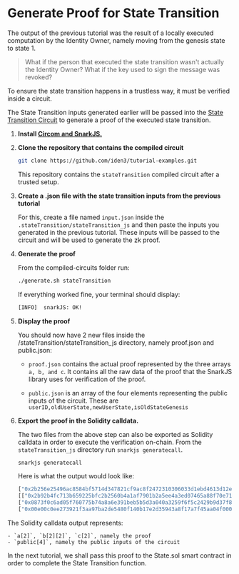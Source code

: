 # Generate Proof for State Transition

The output of the previous tutorial was the result of a locally executed computation by the Identity Owner, namely moving from the genesis state to state 1. 

>What if the person that executed the state transition wasn't actually the Identity Owner? What if the key used to sign the message was revoked? 

To ensure the state transition happens in a trustless way, it must be verified inside a circuit. 

The State Transition inputs generated earlier will be passed into the [State Transition Circuit](../../circuits/main-circuits.md#statetransition) to generate a proof of the executed state transition. 

1. **Install [Circom and SnarkJS.](https://docs.circom.io/getting-started/installation/#installing-circom)**

2. **Clone the repository that contains the compiled circuit**

    ```bash
    git clone https://github.com/iden3/tutorial-examples.git
    ```

    This repository contains the `stateTransition` compiled circuit after a trusted setup.

3. **Create a .json file with the state transition inputs from the previous tutorial**

    For this, create a file named `input.json` inside the `.stateTransition/stateTransition_js` and then paste the inputs you generated in the previous tutorial. These inputs will be passed to the circuit and will be used to generate the zk proof.

4. **Generate the proof**

    From the compiled-circuits folder run:

    ```bash 
    ./generate.sh stateTransition
    ```

    If everything worked fine, your terminal should display: 

    ```bash
    [INFO]  snarkJS: OK!
    ```
 
5. **Display the proof**

    You should now have 2 new files inside the /stateTransition/stateTransition_js directory, namely proof.json and public.json:

    - `proof.json` contains the actual proof represented by the three arrays `a, b, and c`. It contains all the raw data of the proof that the SnarkJS library uses for verification of the proof.

    - `public.json` is an array of the four elements representing the public inputs of the circuit. These are `userID,oldUserState,newUserState,isOldStateGenesis`

6. **Export the proof in the Solidity calldata.**

    The two files from the above step can also be exported as Solidity calldata in order to execute the verification on-chain. From the `stateTransition_js` directory run `snarkjs generatecall`.

    ```bash
    snarkjs generatecall
    ```
    Here is what the output would look like: 

    ```bash
    ["0x2b256e25496ac8584bf5714d347821cf9ac8f2472310306033d1ebd4613d12e9", "0x2cca3d40ba395135a38b4ac8c6f8daf81e968ab7082d26d778a82aad9c39d8e3"],
    [["0x2b92b4fc713b659225bfc2b2560b4a1af7901b2a5ee4a3ed07465a88f70e71b3", "0x241ce1ba397c4e1d65059779cacf30fd8d977ed89e6964fa4aa84daec7965254"],["0x27099d3f5cac46fa58c031913c5cd68e24634e9d80281a3d0c0c091bdf574786", "0x08df6f588353293a926660cb1b65a13ad8c5094a42e76dc46d2963ca1cacc096"]],
    ["0x0873f0c6ad05f760775b74a8a6e391beb5b5d3a040a3259f6f5c2429b9d37f8d", "0x15ff3cb9c37c9a07b0fdb2f24cad7bf56adc632c625d9d236841676d731f661b"],
    ["0x00e00c0ee273921f3aa97ba2de5480f140b17e2d35943a8f17a7f45aa04f0000","0x0ee273921f3aa97ba2de5480f140b17e2d35943a8f17a7f45aa04fb715a18685","0x2ba2ba06e0fec5e71fb55019925946590743750a181744fe8eeb8da62e0709db","0x0000000000000000000000000000000000000000000000000000000000000001"]
    ```
The Solidity calldata output represents: 

    - `a[2]`, `b[2][2]`, `c[2]`, namely the proof
    - `public[4]`, namely the public inputs of the circuit 

In the next tutorial, we shall pass this proof to the State.sol smart contract in order to complete the State Transition function.
